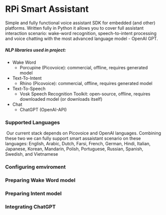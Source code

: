 # RPi Smart Assistant 

Simple and fully functional voice assistant SDK for embedded (and other) platforms. Written fully in Python it allows you to cover full assistant interaction scenario: wake-word recognition, speech-to-intent processing and voice chatting with the most advanced language model - OpenAI GPT. 

##### NLP libraries used in project:

- Wake Word
  - Porcupine (Picovoice): commercial, offline, requires generated model
- Text-To-Intent
  - Rhino (Picovoice): commercial, offline, requires generated model
- Text-To-Speech
  - Vosk Speech Recognition Toolkit: open-source, offline, requires downloaded model (or downloads itself)
- Chat
  - ChatGPT (OpenAI-API)

### Supported Languages

​	Our current stack depends on Picovoice and OpenAI languages. Combining these two we can fully support smart assaistant scenario on these languages: English, Arabic, Dutch, Farsi, French, German, Hindi, Italian, Japanese, Korean, Mandarin, Polish, Portuguese, Russian, Spanish, Swedish, and Vietnamese

### Configuring emviroment

### Preparing Wake Word model

### Preparing Intent model

### Integrating ChatGPT
